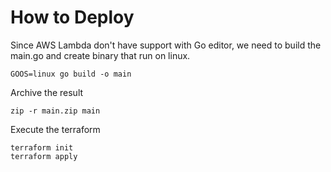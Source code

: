 # How to Deploy

Since AWS Lambda don't have support with Go editor, we need to build the main.go
and create binary that run on linux.

```
GOOS=linux go build -o main
```

Archive the result
```
zip -r main.zip main
```

Execute the terraform
```
terraform init
terraform apply
```

